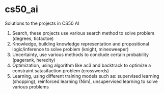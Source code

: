 # cs50_ai

Solutions to the projects in CS50 AI


1. Search, these projects use various search method to solve problem (degrees, tictactoe)
2. Knowledge, building knowledge representation and propositional logic/inference to solve problem (knight, minesweeper)
3. Uncertainty, use various methods to conclude certain probability (pagerank, heredity)
4. Optimization, using algorithm like ac3 and backtrack to optimize a constraint satasifaction problem (crosswords)
5. Learning, using different training models such as: supervised learning (shopping), reinforced learning (Nim), unsupervised learning to solve various problems
